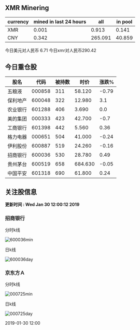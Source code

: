 ## XMR Minering

|currency|mined in last 24 hours|all|in pool|
|---|---|---|---|
|XMR|0.001|0.913|0.141|
|CNY|0.342|265.091|40.859|

今日美元对人民币 6.71	今日xmr对人民币290.42


## 今日重仓股 

|股名|代码|被持数|时价|涨跌%|
|---|---|---|---|---|
|五粮液|000858|311|58.120|-0.79|
|保利地产|600048|322|12.980|3.1|
|农业银行|601288|406|3.690|0.0|
|美的集团|000333|423|42.700|-0.7|
|工商银行|601398|442|5.560|0.36|
|格力电器|000651|504|41.000|-0.24|
|伊利股份|600887|519|24.260|-0.16|
|招商银行|600036|530|28.780|0.49|
|贵州茅台|600519|658|684.630|-0.05|
|中国平安|601318|690|61.800|0.24|

## 关注股信息
**更新时间 : Wed Jan 30 12:00:12 2019**
### 招商银行 
分时k线

![600036min](http://image.sinajs.cn/newchart/min/n/sh600036.gif)

日k线

![600036day](http://image.sinajs.cn/newchart/daily/n/sh600036.gif)

### 京东方Ａ 
分时k线

![000725min](http://image.sinajs.cn/newchart/min/n/sz000725.gif)

日k线

![000725day](http://image.sinajs.cn/newchart/daily/n/sz000725.gif)

2019-01-30 12:00